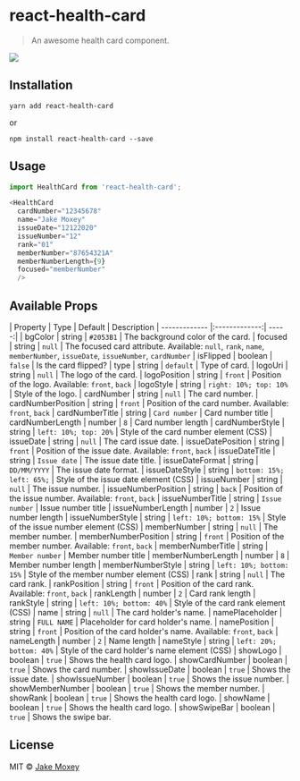 # react-health-card

> An awesome health card component.

![](https://i.imgur.com/5SR05iw.gif)

## Installation

`yarn add react-health-card`

or

`npm install react-health-card --save`

## Usage

```javascript
import HealthCard from 'react-health-card';

<HealthCard
  cardNumber="12345678"
  name="Jake Moxey"
  issueDate="12122020"
  issueNumber="12"
  rank="01"
  memberNumber="87654321A"
  memberNumberLength={9}
  focused="memberNumber"
  />
```

## Available Props

| Property        | Type           | Default  | Description
| ------------- |:-------------:| -----:|
| bgColor | string | `#2053B1` | The background color of the card.
| focused | string | `null` | The focused card attribute. Available: `null`, `rank`, `name`, `memberNumber`, `issueDate`, `issueNumber`, `cardNumber` 
| isFlipped | boolean | `false` | Is the card flipped? 
| type | string | `default` | Type of card.
| logoUri | string | `null` | The logo of the card.
| logoPosition | string | `front` | Position of the logo. Available: `front`, `back`
| logoStyle | string | `right: 10%; top: 10%` | Style of the logo.
| cardNumber | string | `null` | The card number.
| cardNumberPosition | string | `front` | Position of the card number. Available: `front`, `back`
| cardNumberTitle | string | `Card number` | Card number title
| cardNumberLength | number | `8` | Card number length
| cardNumberStyle | string | `left: 10%; top: 20%` | Style of the card number element (CSS)
| issueDate | string | `null` | The card issue date.
| issueDatePosition | string | `front` | Position of the issue date. Available: `front`, `back`
| issueDateTitle | string | `Issue date` | The issue date title.
| issueDateFormat | string | `DD/MM/YYYY` | The issue date format.
| issueDateStyle | string | `bottom: 15%; left: 65%;` | Style of the issue date element (CSS)
| issueNumber | string | `null` | The issue number.
| issueNumberPosition | string | `back` | Position of the issue number. Available: `front`, `back`
| issueNumberTitle | string | `Issue number` | Issue number title
| issueNumberLength | number | `2` | Issue number length
| issueNumberStyle | string | `left: 10%; bottom: 15%` | Style of the issue number element (CSS)
| memberNumber | string | `null` | The member number.
| memberNumberPosition | string | `front` | Position of the member number. Available: `front`, `back`
| memberNumberTitle | string | `Member number` | Member number title
| memberNumberLength | number | `8` | Member number length
| memberNumberStyle | string | `left: 10%; bottom: 15%` | Style of the member number element (CSS)
| rank | string | `null` | The card rank.
| rankPosition | string | `front` | Position of the card rank. Available: `front`, `back`
| rankLength | number | `2` | Card rank length
| rankStyle | string | `left: 10%; bottom: 40%` | Style of the card rank element (CSS)
| name | string | `null` | The card holder's name.
| namePlaceholder | string | `FULL NAME` | Placeholder for card holder's name.
| namePosition | string | `front` | Position of the card holder's name. Available: `front`, `back`
| nameLength | number | `2` | Name length
| nameStyle | string | `left: 20%; bottom: 40%` | Style of the card holder's name element (CSS)
| showLogo | boolean | `true` | Shows the health card logo.
| showCardNumber | boolean | `true` | Shows the card number.
| showIssueDate | boolean | `true` | Shows the issue date.
| showIssueNumber | boolean | `true` | Shows the issue number.
| showMemberNumber | boolean | `true` | Shows the member number.
| showRank | boolean | `true` | Shows the health card logo.
| showName | boolean | `true` | Shows the health card logo.
| showSwipeBar | boolean | `true` | Shows the swipe bar.

## License

MIT © [Jake Moxey](https://github.com/jxom)
